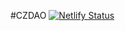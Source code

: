 #CZDAO
[![Netlify Status](https://api.netlify.com/api/v1/badges/3c156c81-da40-4aae-86a2-8682acc6f0af/deploy-status)](https://app.netlify.com/sites/cz-dao/deploys)
